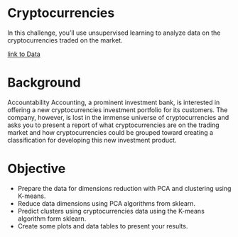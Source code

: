 # Cryptocurrencies
In this challenge, you’ll use unsupervised learning to analyze data on the cryptocurrencies traded on the market.

[link to Data](https://github.com/edyeh1991/Cryptocurrencies/blob/master/Resources/crypto_data.csv)

# Background
Accountability Accounting, a prominent investment bank, is interested in offering a new cryptocurrencies investment portfolio for its customers. The company, however, is lost in the immense universe of cryptocurrencies and asks you to present a report of what cryptocurrencies are on the trading market and how cryptocurrencies could be grouped toward creating a classification for developing this new investment product.

# Objective
- Prepare the data for dimensions reduction with PCA and clustering using K-means.
- Reduce data dimensions using PCA algorithms from sklearn.
- Predict clusters using cryptocurrencies data using the K-means algorithm form sklearn.
- Create some plots and data tables to present your results.
